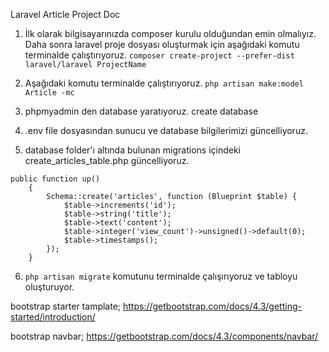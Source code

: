 Laravel Article Project Doc


1. İlk olarak bilgisayarınızda composer kurulu olduğundan emin olmalıyız. 
Daha sonra laravel proje dosyası oluşturmak için aşağıdaki komutu terminalde çalıştırıyoruz.
```composer create-project --prefer-dist laravel/laravel ProjectName```

2. Aşağıdaki komutu terminalde çalıştırıyoruz.
```php artisan make:model Article -mc```

3. phpmyadmin den database yaratıyoruz. 
create database 

4. .env file dosyasından sunucu ve database bilgilerimizi güncelliyoruz. 

5. database folder'ı altında bulunan migrations içindeki create_articles_table.php güncelliyoruz.
```
public function up()
    {
        Schema::create('articles', function (Blueprint $table) {
            $table->increments('id');
            $table->string('title');
            $table->text('content');
            $table->integer('view_count')->unsigned()->default(0);  
            $table->timestamps();    
        });
    }
 ```
6. ```php artisan migrate``` komutunu terminalde çalışırıyoruz ve tabloyu oluşturuyor. 


bootstrap starter tamplate; 
https://getbootstrap.com/docs/4.3/getting-started/introduction/

bootstrap navbar; 
https://getbootstrap.com/docs/4.3/components/navbar/
